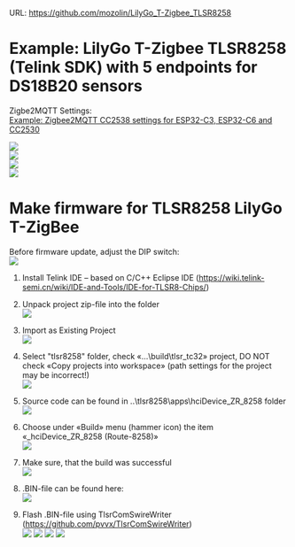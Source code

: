 URL: https://github.com/mozolin/LilyGo_T-Zigbee_TLSR8258  
  
# Example: LilyGo T-Zigbee TLSR8258 (Telink SDK) with 5 endpoints for DS18B20 sensors
  
Zigbe2MQTT Settings:  
[Example: Zigbee2MQTT CC2538 settings for ESP32-C3, ESP32-C6 and CC2530](https://github.com/mozolin/Zigbee2MQTT_CC2538)  
  
![](img/esp32c3-tlsr8258_zigbee.jpg)  
![](img/esp32c3-tlsr8258_zigbee.png)  
![](img/ssd1306_tlsr8258-esp32c3.jpg)  
![](img/ssd1306_zigbee.jpg)  

# Make firmware for TLSR8258 LilyGo T-ZigBee  
Before firmware update, adjust the DIP switch:  
![](img/upload_mode.png)

1) Install Telink IDE – based on C/C++ Eclipse IDE (https://wiki.telink-semi.cn/wiki/IDE-and-Tools/IDE-for-TLSR8-Chips/)  
2) Unpack project zip-file into the folder  
![](img/_hciDevice_ZR_8258_01.png)

3) Import as Existing Project  
![](img/_hciDevice_ZR_8258_02.png)

4) Select "tlsr8258" folder, check «…\build\tlsr_tc32» project, DO NOT check «Copy projects into workspace» (path settings for the project may be incorrect!)  
![](img/_hciDevice_ZR_8258_03.png)

5) Source code can be found in ..\tlsr8258\apps\hciDevice_ZR_8258 folder  
![](img/_hciDevice_ZR_8258_04.png)

6) Choose under «Build» menu (hammer icon) the item «_hciDevice_ZR_8258 (Route-8258)»  
![](img/_hciDevice_ZR_8258_05.png)

7) Make sure, that the build was successful  
![](img/_hciDevice_ZR_8258_06.png)

8) .BIN-file can be found here:  
![](img/_hciDevice_ZR_8258_07.png)

9) Flash .BIN-file using TlsrComSwireWriter (https://github.com/pvvx/TlsrComSwireWriter)  
![](img/TLSR8258_Flash_01.png)
![](img/TLSR8258_Flash_02.png)
![](img/TLSR8258_Flash_03.png)
![](img/TLSR8258_Flash_04.png)

